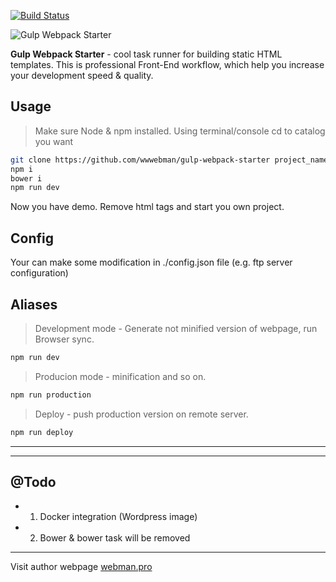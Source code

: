 [![Build Status](https://travis-ci.org/wwwebman/gulp-webpack-starter.svg?branch=master)](https://travis-ci.org/wwwebman/gulp-webpack-starter)

![Gulp Webpack Starter](http://webman.pro/assets/img/main/gulp-webpack-starter-webman.jpg)


__Gulp Webpack Starter__ - cool task runner for building static HTML templates. This is professional Front-End workflow, which help you increase your development speed & quality.


## Usage

> Make sure Node & npm installed.
> Using terminal/console cd to catalog you want

```bash
git clone https://github.com/wwwebman/gulp-webpack-starter project_name
npm i
bower i
npm run dev
```

Now you have demo. Remove html tags and start you own project.


## Config
Your can make some modification in ./config.json file (e.g. ftp server configuration)


## Aliases

> Development mode - Generate not minified version of webpage, run Browser sync.

```bash
npm run dev
```

> Producion mode - minification and so on.

```bash
npm run production
```

> Deploy - push production version on remote server.

```bash
npm run deploy
```

---
---

## @Todo

* 1. Docker integration (Wordpress image)
* 2. Bower & bower task will be removed

---
Visit author webpage [webman.pro](http://webman.pro/)